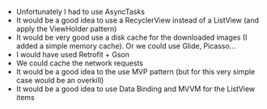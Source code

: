 - Unfortunately I had to use AsyncTasks
- It would be a good idea to use a RecyclerView instead of a ListView (and apply the ViewHolder pattern)
- It would be very good use a disk cache for the downloaded images (I added a simple memory cache). Or we could use Glide, Picasso...
- I would have used Retrofit + Gson
- We could cache the network requests
- It would be a good idea to the use MVP pattern (but for this very simple case would be an overkill)
- It would be a good idea to use Data Binding and MVVM for the ListView items

